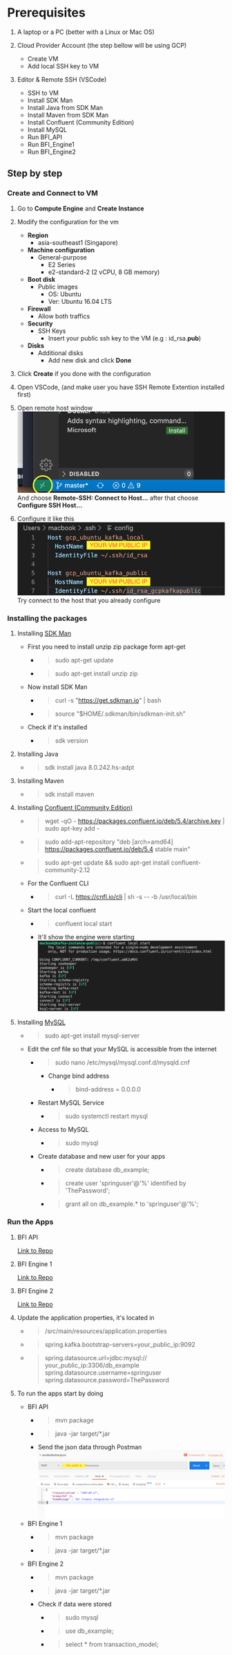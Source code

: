 # Prerequisites

1. A laptop or a PC (better with a Linux or Mac OS)

2. Cloud Provider Account (the step bellow will be using GCP)
    - Create VM
    - Add local SSH key to VM

3. Editor & Remote SSH (VSCode)
    - SSH to VM
    - Install SDK Man
    - Install Java from SDK Man
    - Install Maven from SDK Man
    - Install Confluent (Community Edition)
    - Install MySQL
    - Run BFI_API
    - Run BFI_Engine1
    - Run BFI_Engine2

## Step by step

### Create and Connect to VM

1. Go to **Compute Engine** and **Create Instance**

2. Modify the configuration for the vm
    - **Region**
        - asia-southeast1 (Singapore)
    - **Machine configuration**
        - General-purpose
            - E2 Series
            - e2-standard-2 (2 vCPU, 8 GB memory)
    - **Boot disk**
        - Public images
            - OS: Ubuntu
            - Ver: Ubuntu 16.04 LTS
    - **Firewall**
        - Allow both traffics
    - **Security**
        - SSH Keys
            - Insert your public ssh key to the VM (e.g : id_rsa.**pub**)
    - **Disks**
        - Additional disks
            - Add new disk and click **Done**

3. Click **Create** if you done with the configuration

4. Open VSCode, (and make user you have SSH Remote Extention installed first)

5. Open remote host window
![alt](./images/remote_host_icon.png)
And choose **Remote-SSH: Connect to Host...** after that choose **Configure SSH Host...**

6. Configure it like this
![alt](./images/your_public_ip.png)
Try connect to the host that you already configure

### Installing the packages

1. Installing [SDK Man](https://sdkman.io/install)
    - First you need to install unzip zip package form apt-get
        - > sudo apt-get update
        - > sudo apt-get install unzip zip
    - Now install SDK Man
        - > curl -s "<https://get.sdkman.io>" | bash
        - > source "$HOME/.sdkman/bin/sdkman-init.sh"
    - Check if it's installed
        - > sdk version

2. Installing Java
    - > sdk install java 8.0.242.hs-adpt

3. Installing Maven
    - > sdk install maven

4. Installing [Confluent (Community Edition)](https://docs.confluent.io/current/installation/installing_cp/deb-ubuntu.html#systemd-ubuntu-debian-install)
    - > wget -qO - <https://packages.confluent.io/deb/5.4/archive.key> | sudo apt-key add -
    - > sudo add-apt-repository "deb [arch=amd64] <https://packages.confluent.io/deb/5.4> stable main"
    - > sudo apt-get update && sudo apt-get install confluent-community-2.12
    - For the Confluent CLI
        - > curl -L <https://cnfl.io/cli> | sh -s -- -b /usr/local/bin
    - Start the local confluent
        - > confluent local start
        - It'll show the engine were starting ![alt](./images/running_confluent.png)

5. Installing [MySQL](https://www.digitalocean.com/community/tutorials/how-to-install-mysql-on-ubuntu-16-04)
    - > sudo apt-get install mysql-server
    - Edit the cnf file so that your MySQL is accessible from the internet
        - > sudo nano /etc/mysql/mysql.conf.d/mysqld.cnf
            - Change bind address
                - > bind-address = 0.0.0.0
        - Restart MySQL Service
            - > sudo systemctl restart mysql
        - Access to MySQL
            - > sudo mysql
        - Create database and new user for your apps
            - > create database db_example;
            - > create user 'springuser'@'%' identified by 'ThePassword';
            - > grant all on db_example.* to 'springuser'@'%';

### Run the Apps

1. BFI API

    [Link to Repo](https://github.com/yyoel/bfi_api)

2. BFI Engine 1

    [Link to Repo](https://github.com/yyoel/bfi_engine1)

3. BFI Engine 2

    [Link to Repo](https://github.com/yyoel/bfi_engine2)

4. Update the application properties, it's located in
    - > /src/main/resources/application.properties
    - > spring.kafka.bootstrap-servers=your_public_ip:9092
    - > spring.datasource.url=jdbc:mysql://    your_public_ip:3306/db_example
        spring.datasource.username=springuser
        spring.datasource.password=ThePassword

5. To run the apps start by doing
    - BFI API
        - > mvn package
        - > java -jar target/*.jar
        - Send the json data through Postman ![alt](./images/json.png)
    - BFI Engine 1
        - > mvn package
        - > java -jar target/*.jar
    - BFI Engine 2
        - > mvn package
        - > java -jar target/*.jar
        - Check if data were stored
            - > sudo mysql
            - > use db_example;
            - > select * from transaction_model;